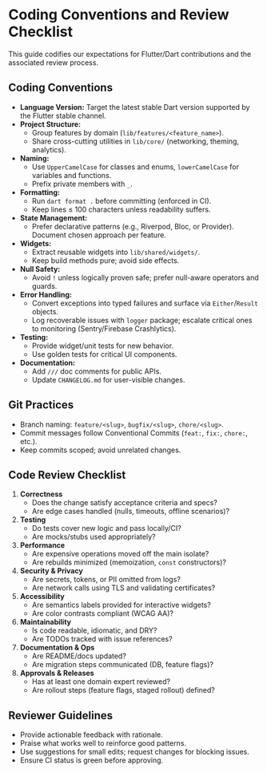 # Coding Conventions and Review Checklist

This guide codifies our expectations for Flutter/Dart contributions and the associated review process.

## Coding Conventions
- **Language Version:** Target the latest stable Dart version supported by the Flutter stable channel.
- **Project Structure:**
  - Group features by domain (`lib/features/<feature_name>`).
  - Share cross-cutting utilities in `lib/core/` (networking, theming, analytics).
- **Naming:**
  - Use `UpperCamelCase` for classes and enums, `lowerCamelCase` for variables and functions.
  - Prefix private members with `_`.
- **Formatting:**
  - Run `dart format .` before committing (enforced in CI).
  - Keep lines ≤ 100 characters unless readability suffers.
- **State Management:**
  - Prefer declarative patterns (e.g., Riverpod, Bloc, or Provider). Document chosen approach per feature.
- **Widgets:**
  - Extract reusable widgets into `lib/shared/widgets/`.
  - Keep build methods pure; avoid side effects.
- **Null Safety:**
  - Avoid `!` unless logically proven safe; prefer null-aware operators and guards.
- **Error Handling:**
  - Convert exceptions into typed failures and surface via `Either`/`Result` objects.
  - Log recoverable issues with `logger` package; escalate critical ones to monitoring (Sentry/Firebase Crashlytics).
- **Testing:**
  - Provide widget/unit tests for new behavior.
  - Use golden tests for critical UI components.
- **Documentation:**
  - Add `///` doc comments for public APIs.
  - Update `CHANGELOG.md` for user-visible changes.

## Git Practices
- Branch naming: `feature/<slug>`, `bugfix/<slug>`, `chore/<slug>`.
- Commit messages follow Conventional Commits (`feat:`, `fix:`, `chore:`, etc.).
- Keep commits scoped; avoid unrelated changes.

## Code Review Checklist
1. **Correctness**
   - Does the change satisfy acceptance criteria and specs?
   - Are edge cases handled (nulls, timeouts, offline scenarios)?
2. **Testing**
   - Do tests cover new logic and pass locally/CI?
   - Are mocks/stubs used appropriately?
3. **Performance**
   - Are expensive operations moved off the main isolate?
   - Are rebuilds minimized (memoization, `const` constructors)?
4. **Security & Privacy**
   - Are secrets, tokens, or PII omitted from logs?
   - Are network calls using TLS and validating certificates?
5. **Accessibility**
   - Are semantics labels provided for interactive widgets?
   - Are color contrasts compliant (WCAG AA)?
6. **Maintainability**
   - Is code readable, idiomatic, and DRY?
   - Are TODOs tracked with issue references?
7. **Documentation & Ops**
   - Are README/docs updated?
   - Are migration steps communicated (DB, feature flags)?
8. **Approvals & Releases**
   - Has at least one domain expert reviewed?
   - Are rollout steps (feature flags, staged rollout) defined?

## Reviewer Guidelines
- Provide actionable feedback with rationale.
- Praise what works well to reinforce good patterns.
- Use suggestions for small edits; request changes for blocking issues.
- Ensure CI status is green before approving.

